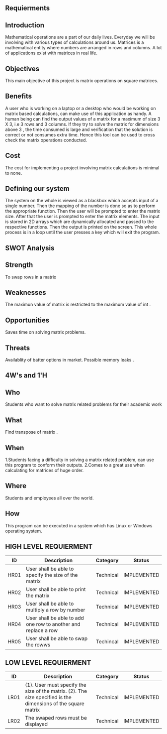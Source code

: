 ## Requierments


## Introduction
Mathematical operations are a part of our daily lives. Everyday we will be involving with various types of calculations around us. Matrices is a mathematical entity where numbers are arranged in rows and columns. A lot of applications exist with matrices in real life.


## Objectives
This main objective of this project is matrix operations on square matrices. 

## Benefits
A user who is working on a laptop or a desktop who would be working on matrix based calculations, can make use of this application as handy. A human being can find the output values of a matrix for a maximum of size 3 X 3, i.e 3 rows and 3 columns. If they try to solve the matrix for dimensions above 3 , the time consumed is large and verification that the solution is correct or not consumes extra time. Hence this tool can be used to cross check the matrix operations conducted.

## Cost
The cost for implementing a project involving matrix calculations is minimal to none. 

## Defining our system
The system on the whole is viewed as a blackbox which accepts input of a single number. Then the mapping of the number is done so as to perform the appropriate function. Then the user will be prompted to enter the matrix size. After that the user is prompted to enter the matrix elements. The input is stored in 2D arrays which are dynamically allocated and passed to the respective functions. Then the output is printed on the screen. This whole process is in a loop until the user presses a key which will exit the program.

## SWOT Analysis

## Strength
To swap rows in a matrix

## Weaknesses
The maximun value of matrix is restricted to the maximum value of int .

## Opportunities
Saves time on solving matrix problems.

## Threats 
Availablity of batter options in market.
Possible memory leaks .



## 4W's and 1'H

## Who
Students who want to solve matrix related problems for their academic work

## What
Find transpose of matrix .

## When
1.Students facing a difficulty in solving a matrix related problem, can use this program to conform their outputs.
2.Comes to a great use when calculating for matrices of huge order.


## Where
Students and employees  all over the world.

## How
This program can be executed in a system which has Linux or Windows operating system.


## HIGH LEVEL REQUIERMENT

| ID |Description|Category|Status|
|--|--|--|--|
|HR01|User shall be able to specify the size of the matrix|Technical|IMPLEMENTED|
|HR02|User shall be able to print the matrix|Technical|IMPLEMENTED|
|HR03|User shall be able to multiply a row by number|Technical |IMPLEMENTED|
|HR04|User shall be able to add one row to another and replace a row|Technical|IMPLEMENTED|
|HR05|User shall be able to swap the rowws|Techincal	|IMPLEMENTED|


## LOW LEVEL REQUIERMENT

|ID  |Description|Category|Status|
|--|--|--|--|
|LR01|(1). User must specify the size of the matrix. (2). The size specified is the dimensions of the square matrix|Technical|IMPLEMENTED|
|LR02|The swaped rows must be displayed|Technical|IMPLEMENTED|




